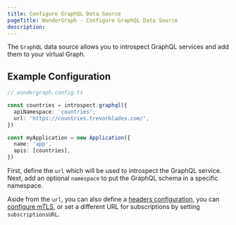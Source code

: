 ```yaml
---
title: Configure GraphQL Data Source
pageTitle: WunderGraph - Configure GraphQL Data Source
description:
---
```


The `GraphQL` data source allows you to introspect GraphQL services and add them to your virtual Graph.

## Example Configuration

```typescript
// wundergraph.config.ts

const countries = introspect.graphql({
  apiNamespace: 'countries',
  url: 'https://countries.trevorblades.com/',
})

const myApplication = new Application({
  name: 'app',
  apis: [countries],
})
```

First, define the `url` which will be used to introspect the GraphQL service.
Next, add an optional `namespace` to put the GraphQL schema in a specific namespace.

Aside from the `url`, you can also define a [headers configuration](/docs/wundergraph-config-ts-reference/configure-headers-for-http-based-data-sources),
you can [configure mTLS](/docs/wundergraph-config-ts-reference/configure-mtls-for-http-based-data-sources),
or set a different URL for subscriptions by setting `subscriptionsURL`.
